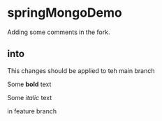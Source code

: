 # springMongoDemo
Adding some comments in the fork.
## into
This changes should be applied to teh main branch


Some **bold** text

Some *italic* text


in feature branch
